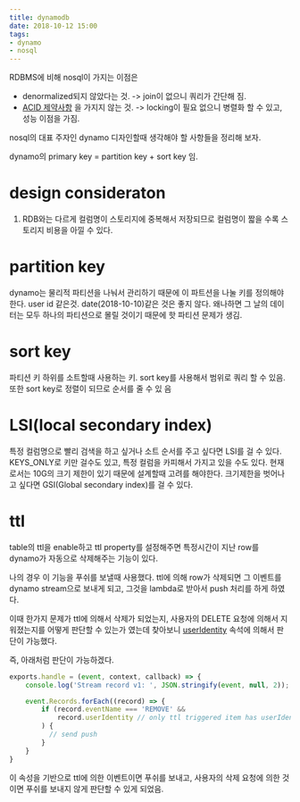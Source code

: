 ```yaml
---
title: dynamodb
date: 2018-10-12 15:00
tags: 
- dynamo
- nosql
---
```


RDBMS에 비해 nosql이 가지는 이점은 
- denormalized되지 않았다는 것. -> join이 없으니 쿼리가 간단해 짐.
- [ACID 제약사항](https://en.wikipedia.org/wiki/ACID_(computer_science)) 을 가지지 않는 것. -> locking이 필요 없으니 병렬화 할 수 있고, 성능 이점을 가짐.

nosql의 대표 주자인 dynamo 디자인할때 생각해야 할 사항들을 정리해 보자.

dynamo의 primary key = partition key + sort key 임.

# design consideraton

1. RDB와는 다르게 컬럼명이 스토리지에 중복해서 저장되므로 컬럼명이 짧을 수록 스토리지 비용을 아낄 수 있다.


# partition key 

dynamo는 물리적 파티션을 나눠서 관리하기 때문에 이 파트션을 나눌 키를 정의해야 한다. user id 같은것. date(2018-10-10)같은 것은 좋지 않다. 왜나하면 그 날의 데이터는 모두 하나의 파티션으로 몰릴 것이기 때문에 핫 파티션 문제가 생김. 

# sort key 

파티션 키 하위를 소트할때 사용하는 키. sort key를 사용해서 범위로 쿼리 할 수 있음. 또한 sort key로 정렬이 되므로 순서를 줄 수 있
음

# LSI(local secondary index)

특정 컬럼명으로 빨리 검색을 하고 싶거나 소트 순서를 주고 싶다면 LSI를 걸 수 있다. KEYS_ONLY로 키만 걸수도 있고, 특정 컬럼을 카피해서 가지고 있을 수도 있다. 현재로서는 10G의 크기 제한이 있기 때문에 설계할때 고려를 해야한다. 크기제한을 벗어나고 싶다면 GSI(Global secondary index)를 걸 수 있다.


# ttl 

table의 ttl을 enable하고 ttl property를 설정해주면 특정시간이 지난 row를 dynamo가 자동으로 삭제해주는 기능이 있다.

나의 경우 이 기능을 푸쉬를 보낼때 사용했다. ttl에 의해 row가 삭제되면 그 이벤트를 dynamo stream으로 보내게 되고, 그것을 lambda로 받아서 push 처리를 하게 하였다. 

이때 한가지 문제가 ttl에 의해서 삭제가 되었는지, 사용자의 DELETE 요청에 의해서 지워졌는지를 어떻게 판단할 수 있는가 였는데 찾아보니 [userIdentity](https://docs.aws.amazon.com/amazondynamodb/latest/developerguide/time-to-live-ttl-streams.html) 속석에 의해서 판단이 가능했다.

즉, 아래처럼 판단이 가능하겠다.

```js
exports.handle = (event, context, callback) => {
    console.log('Stream record v1: ', JSON.stringify(event, null, 2));

    event.Records.forEach((record) => {
        if (record.eventName === 'REMOVE' &&           
            record.userIdentity // only ttl triggered item has userIdentity property
        ) {
          // send push
        }
    }
}
```

이 속성을 기반으로 ttl에 의한 이벤트이면 푸쉬를 보내고, 사용자의 삭제 요청에 의한 것이면 푸쉬를 보내지 않게 판단할 수 있게 되었음.


